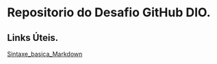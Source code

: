 # Repositorio do Desafio GitHub DIO.

## Links Úteis.
[Sintaxe_basica_Markdown](https://www.markdownguide.org/)


